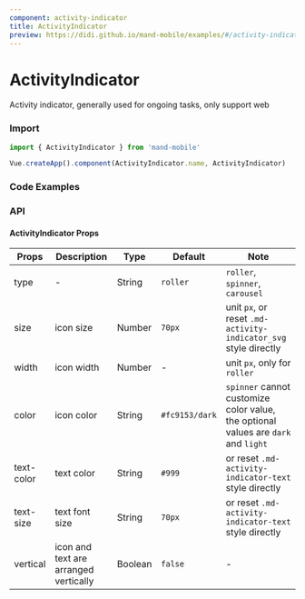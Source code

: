 ```yaml
---
component: activity-indicator
title: ActivityIndicator
preview: https://didi.github.io/mand-mobile/examples/#/activity-indicator
---
```


# ActivityIndicator


Activity indicator, generally used for ongoing tasks, only support web

### Import

```javascript
import { ActivityIndicator } from 'mand-mobile'

Vue.createApp().component(ActivityIndicator.name, ActivityIndicator)
```

### Code Examples

<demo-wrapper
  src="src/packages/activity-indicator/demo"
  :demos="demos"
/>

<script setup>
const demos = import.meta.globEager('../../../src/packages/activity-indicator/demo/demo*.vue')
</script>

<!-- DEMO -->

### API

#### ActivityIndicator Props
|Props | Description | Type | Default | Note|
|------|------|------|------|------|
|type|-|String|`roller`|`roller`, `spinner`, `carousel`|
|size|icon size|Number|`70px`|unit `px`, or reset `.md-activity-indicator_svg` style directly|
|width|icon width|Number|-|unit `px`, only for `roller`|
|color|icon color|String|`#fc9153/dark`|`spinner` cannot customize color value, the optional values are `dark` and `light`|
|text-color|text color|String|`#999`|or reset `.md-activity-indicator-text` style directly|
|text-size|text font size|String|`70px`|or reset `.md-activity-indicator-text` style directly|
|vertical|icon and text are arranged vertically|Boolean|`false`|-|